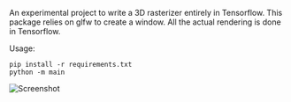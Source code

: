 An experimental project to write a 3D rasterizer entirely in Tensorflow. This package relies on glfw to create a window. All the actual rendering is done in Tensorflow.

Usage:
```
pip install -r requirements.txt
python -m main
```

![Screenshot](http://i.imgur.com/qC1HKXE.gif)

